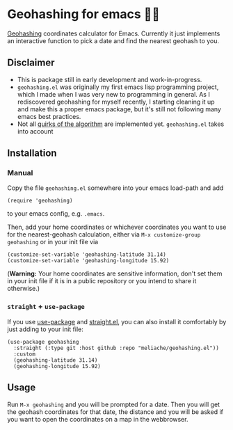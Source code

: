 # Geohashing for emacs 🎲🌐

[Geohashing](https://geohashing.site/geohashing/Main_Page) coordinates calculator for Emacs.
Currently it just implements an interactive function to pick a date and find the nearest geohash to you.

## Disclaimer

- This is package still in early development and work-in-progress.
- `geohashing.el` was originally my first emacs lisp programming project, which I made when I was very new to programming in general. As I rediscovered geohashing for myself recently, I starting cleaning it up and make this a proper emacs package, but it's still not following many emacs best practices. 
- Not all [quirks of the algorithm](https://geohashing.site/geohashing/The_Algorithm#Quirks) are implemented yet. `geohashing.el` takes into account

## Installation 

### Manual
Copy the file `geohashing.el` somewhere into your emacs load-path and add
``` emacs-lisp
(require 'geohashing)
```
to your emacs config, e.g. `.emacs`.

Then, add your home coordinates or whichever coordinates you want to use for the nearest-geohash calculation, either via `M-x customize-group geohashing` or in your init file via
``` emacs-lisp
(customize-set-variable 'geohashing-latitude 31.14)
(customize-set-variable 'geohashing-longitude 15.92)
```
(**Warning:** Your home coordinates are sensitive information, don't set them in your init file if it is in a public repository or you intend to share it otherwise.)

### `straight` + `use-package`

If you use [use-package](https://github.com/jwiegley/use-package) and [straight.el](https://github.com/radian-software/straight.el), you can also install it comfortably by just adding to your init file:
``` emacs-lisp
(use-package geohashing
  :straight (:type git :host github :repo "meliache/geohashing.el"))
  :custom
  (geohashing-latitude 31.14)
  (geohashing-longitude 15.92)
```

## Usage

Run `M-x geohashing` and you will be prompted for a date. Then you will get the
geohash coordinates for that date, the distance and you will be asked if you
want to open the coordinates on a map in the webbrowser.

